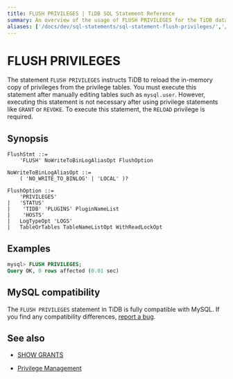 ```yaml
---
title: FLUSH PRIVILEGES | TiDB SQL Statement Reference
summary: An overview of the usage of FLUSH PRIVILEGES for the TiDB database.
aliases: ['/docs/dev/sql-statements/sql-statement-flush-privileges/','/docs/dev/reference/sql/statements/flush-privileges/']
---
```


# FLUSH PRIVILEGES

The statement `FLUSH PRIVILEGES` instructs TiDB to reload the in-memory copy of privileges from the privilege tables. You must execute this statement after manually editing tables such as `mysql.user`. However, executing this statement is not necessary after using privilege statements like `GRANT` or `REVOKE`. To execute this statement, the `RELOAD` privilege is required.

## Synopsis

```ebnf+diagram
FlushStmt ::=
    'FLUSH' NoWriteToBinLogAliasOpt FlushOption

NoWriteToBinLogAliasOpt ::=
    ( 'NO_WRITE_TO_BINLOG' | 'LOCAL' )?

FlushOption ::=
    'PRIVILEGES'
|   'STATUS'
|    'TIDB' 'PLUGINS' PluginNameList
|    'HOSTS'
|   LogTypeOpt 'LOGS'
|   TableOrTables TableNameListOpt WithReadLockOpt
```

## Examples

```sql
mysql> FLUSH PRIVILEGES;
Query OK, 0 rows affected (0.01 sec)
```

## MySQL compatibility

The `FLUSH PRIVILEGES` statement in TiDB is fully compatible with MySQL. If you find any compatibility differences, [report a bug](/support.md).

## See also

* [SHOW GRANTS](/sql-statements/sql-statement-show-grants.md)

<CustomContent platform="tidb">

* [Privilege Management](/privilege-management.md)

</CustomContent>
